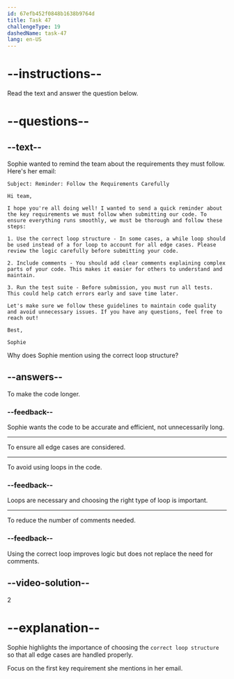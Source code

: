```yaml
---
id: 67efb452f0848b1638b9764d
title: Task 47
challengeType: 19
dashedName: task-47
lang: en-US
---
```


<!-- READING -->

# --instructions--

Read the text and answer the question below.

# --questions--

## --text--

Sophie wanted to remind the team about the requirements they must follow. Here's her email:

`Subject: Reminder: Follow the Requirements Carefully`

`Hi team,`

`I hope you're all doing well! I wanted to send a quick reminder about the key requirements we must follow when submitting our code. To ensure everything runs smoothly, we must be thorough and follow these steps:`

`1. Use the correct loop structure - In some cases, a while loop should be used instead of a for loop to account for all edge cases. Please review the logic carefully before submitting your code.`

`2. Include comments - You should add clear comments explaining complex parts of your code. This makes it easier for others to understand and maintain.`

`3. Run the test suite - Before submission, you must run all tests. This could help catch errors early and save time later.`

`Let's make sure we follow these guidelines to maintain code quality and avoid unnecessary issues. If you have any questions, feel free to reach out!`

`Best,`

`Sophie`

Why does Sophie mention using the correct loop structure?

## --answers--

To make the code longer.

### --feedback--

Sophie wants the code to be accurate and efficient, not unnecessarily long.

---

To ensure all edge cases are considered.

---

To avoid using loops in the code.

### --feedback--

Loops are necessary and choosing the right type of loop is important.

---

To reduce the number of comments needed.

### --feedback--

Using the correct loop improves logic but does not replace the need for comments.

## --video-solution--

2

# --explanation--

Sophie highlights the importance of choosing the `correct loop structure` so that all edge cases are handled properly.

Focus on the first key requirement she mentions in her email.
